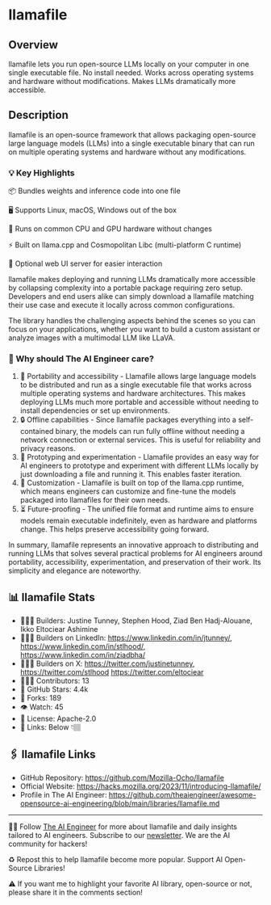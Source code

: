 # llamafile
## Overview
llamafile lets you run open-source LLMs locally on your computer in one single executable file. No install needed. Works across operating systems and hardware without modifications. Makes LLMs dramatically more accessible.

## Description
llamafile is an open-source framework that allows packaging open-source large language models (LLMs) into a single executable binary that can run on multiple operating systems and hardware without any modifications.

### 💡 Key Highlights
📦 Bundles weights and inference code into one file

🖥️ Supports Linux, macOS, Windows out of the box

🤖 Runs on common CPU and GPU hardware without changes

⚡ Built on llama.cpp and Cosmopolitan Libc (multi-platform C runtime)

🔌 Optional web UI server for easier interaction

llamafile makes deploying and running LLMs dramatically more accessible by collapsing complexity into a portable package requiring zero setup. Developers and end users alike can simply download a llamafile matching their use case and execute it locally across common configurations.

The library handles the challenging aspects behind the scenes so you can focus on your applications, whether you want to build a custom assistant or analyze images with a multimodal LLM like LLaVA.

### 🤔 Why should The AI Engineer care?
1. 🚚 Portability and accessibility - Llamafile allows large language models to be distributed and run as a single executable file that works across multiple operating systems and hardware architectures. This makes deploying LLMs much more portable and accessible without needing to install dependencies or set up environments.
2. 🔒 Offline capabilities - Since llamafile packages everything into a self-contained binary, the models can run fully offline without needing a network connection or external services. This is useful for reliability and privacy reasons.
3. 🧪 Prototyping and experimentation - Llamafile provides an easy way for AI engineers to prototype and experiment with different LLMs locally by just downloading a file and running it. This enables faster iteration.
4. 🔧 Customization - Llamafile is built on top of the llama.cpp runtime, which means engineers can customize and fine-tune the models packaged into llamafiles for their own needs.
5. ⏳ Future-proofing - The unified file format and runtime aims to ensure models remain executable indefinitely, even as hardware and platforms change. This helps preserve accessibility going forward.

In summary, llamafile represents an innovative approach to distributing and running LLMs that solves several practical problems for AI engineers around portability, accessibility, experimentation, and preservation of their work. Its simplicity and elegance are noteworthy.


## 📊 llamafile Stats
* 👷🏽‍♀️ Builders: Justine Tunney, Stephen Hood, Ziad Ben Hadj-Alouane, Ikko Eltociear Ashimine
* 👩🏽‍💼 Builders on LinkedIn: https://www.linkedin.com/in/jtunney/, https://www.linkedin.com/in/stlhood/, https://www.linkedin.com/in/ziadbha/
* 👩🏽‍🏭 Builders on X: https://twitter.com/justinetunney, https://twitter.com/stlhood https://twitter.com/eltociear
* 👩🏽‍💻 Contributors: 13
* 💫 GitHub Stars: 4.4k
* 🍴 Forks: 189
* 👁️ Watch: 45
* 🪪 License: Apache-2.0
* 🔗 Links: Below 👇🏽

## 🖇️ llamafile Links
* GitHub Repository: https://github.com/Mozilla-Ocho/llamafile
* Official Website: https://hacks.mozilla.org/2023/11/introducing-llamafile/
* Profile in The AI Engineer: https://github.com/theaiengineer/awesome-opensource-ai-engineering/blob/main/libraries/llamafile.md

---
🧙🏽 Follow [The AI Engineer](https://www.linkedin.com/company/theaiengineer/) for more about llamafile and daily insights tailored to AI engineers. Subscribe to our [newsletter](http://theaiengineerco.substack.com). We are the AI community for hackers!

♻️ Repost this to help llamafile become more popular. Support AI Open-Source Libraries!

⚠️ If you want me to highlight your favorite AI library, open-source or not, please share it in the comments section!